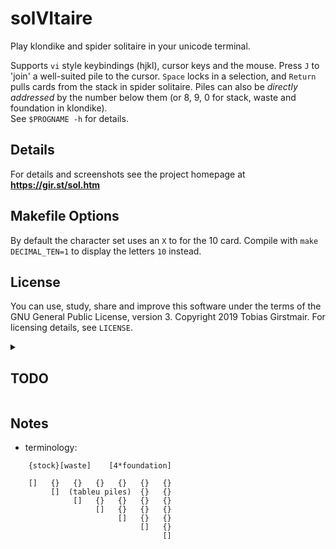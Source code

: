 # solVItaire

Play klondike and spider solitaire in your unicode terminal.

Supports `vi` style keybindings (hjkl), cursor keys and the mouse. Press `J` to
'join' a well-suited pile to the cursor. `Space` locks in a selection, and
`Return` pulls cards from the stack in spider solitaire. Piles can also be
*directly addressed* by the number below them (or 8, 9, 0 for stack, waste and
foundation in klondike).    
See `$PROGNAME -h` for details.

## Details

For details and screenshots see the project homepage at
**https://gir.st/sol.htm**

## Makefile Options

By default the character set uses an `X` to for the 10 card. Compile with `make
DECIMAL_TEN=1` to display the letters `10` instead.

## License

You can use, study, share and improve this software under the terms of the GNU
General Public License, version 3. Copyright 2019 Tobias Girstmair. For
licensing details, see `LICENSE`.

<details><summary>
<h2>TODO</h2>
</summary>

### P1
<!-- * none! \o/-->
 * TODO FREECELL: autodetect possible moves (card selector choice dialog)
### P2
 * TODO: suggest moves (`h` => hint)
 * TODO: cleanup: in `x2y()` functions there is a lot of replication and noise
         when calculating legal moves, top cards, etc. 
### P3
 * TODO: visbell changes: instead of screen, flash active {cursor,card} {red,twice}?
 * TODO: differential drawing mode (at least for highlighting cards)
 * TODO: `.` command (repeat last action)
### P4
 * TODO: ellipsis overlap: if more than three cards in a row overlap, replace
         middle ones with an ellipsis
 * TODO: differentiate foundation placeholder from cells ph. (freecell)
 * TODO: mouse mode improvements:
          - spider/freecell: detect how many cards to move to empty pile
            (must find exact position despite `extreme_overlap`)
 * TODO: scores, variants: draw 3, max. n overturns
 * TODO: vt220 mode (problems: charset, slow baudrate and no differential drawing mode)
 * TODO: ed(1) mode (solEDaire): playable on a line printer; ascii/ibm only?

### DONE
 * DONE: use `#ifdef`s to differentiate games (sol, spider, ed-sol, ed-spider)
 * DONE: keyboard alias: twice same key == waste/pile -> foundation
 * DONE: spider keyboard: `<from><to>` stacks; 1-9,0=tableu, return=draw
 * DONE: spider: easy/medium difficulty: only deal 1/2 suits instead of 4 -> deal()
 * DONE: patience: allow taking from 0(foundation)
 * DONE: highlight `from` pile, so users can see at what input stage they are
 * DONE: make piles 0-indexed in klondike as well
 * DONE: duplicate card ♠A found in tableu: added check at start to monitor this
         Cannot reproduce, removed check
 * DONE: bugs in spider's t2t()
         * once segfaulted on large column
         * sometimes doesn't work (ERR when it should be OK)
         Cannot reproduce
 * DONE: some input functions are in `x2y()` -- move them to `get_cmd()` (req.
         for mouse, hjkl modes)
 * DONE: sigint, sigcont handler! atexit() to avoid inconsistent term state
 * DONE: hjkl keyboard mode
 * DONE: more vim mode keys (first/last tableu)
 * DONE: online (key-)help `?`, `-h`, `-v` (NOTE: implemented -h, rest deemed
         not usedul)
 * DONE: extreme overlapping: if we are printing a sequence or multiple face down
	 cards, only print `.overlap` lines of the ends, and `1` line for the
         middle cards
 * DONE: in direct addressing 'up to' dialog: make return/space select the lowest/highest option
 * DONE: undo:
	 - insert append_undo() in x2y() functions
	 - to encode stack position we need to overload `f.u.n` as index.
	   (similar for foundation: overload `f.u.n` as foundation id)
	 - w2f(): have to encode both stock index and foundation id
	          don't want to add a struct field for this one case; 
	          for the time being (i.e. forever) I'm ORing waste index and
	          (foundation id<<16). ugly but works :/
	 - turning over cards: this needs to be encoded, because the card might 
	   be consecutive and there's no way to tell what its previous state was. 
	    * indicate that a card was turned (can be at most 1) by negating u.n
	      pros: no wasted space (it's just a boolean value), negation pattern 
	            already used for closed cards
	      cons: dirty C hack, less obvious than in other places, no need to
	            conserve memory this tightly
 * DONE: screen size > stack height => rendering issues!
         as good as it's going to get, since we can't just not draw cards at all
 * DONE: 'join to here' command (should take longest chain available)
 * DONE: expose deal() seed for restarting the game
 * DONE: make portable (clang on FreeBSD)
         makefile's `$<` refuses to work if prequisite name != target name
         Fix: 
             ln -s sol.c. spider.c
             sed -i 's/^spider: sol.c/spider: spider.c/' Makefile
 * DONE: escape sequences (for real cursor keys)
 * DONE: inverted moves (if A->B doesn't work, try B->A)
 * DONE:  - allow dragging the mouse
 * DONE: use `10` instead of `X` on card face (/u/Valley6660)
 * DONE: `:help` to show keyhelp (/u/Valley6660)
 * DONE: don't show cursor-highlight when inputting directly or with the mouse (/u/TooEarlyForMe)
 * DONE: remove sysmlink trickery and just call sol.c explicitly
 * DONE FREECELL: t2t() multi card move and accompanying pop_undo()
 * DONE:   - mouse (term2pile() cell encoding, set_mouse(), wait_mouse_up())
 * DONE FREECELL: don't allow selecting more cards than movable (`DO_HI, TOP_HI, cursor_{up,down}`)
</details>

## Notes

 - terminology:
```
    {stock}[waste]    [4*foundation]

    []   {}   {}   {}   {}   {}   {}
         []  (tableu piles)  {}   {}
              []   {}   {}   {}   {}
                   []   {}   {}   {}
                        []   {}   {}
                             []   {}
                                  []
```
